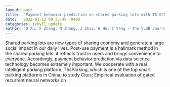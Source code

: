 ```yaml
---
layout: post
title:  "Payment behavior prediction on shared parking lots with TR-GCN"
date:   2022-01-13 09:35:49 -0400
categories: jekyll update
author: "Q Xu, F Zhang, M Zhang, J Zhai, B He, C Yang - The VLDB Journal, 2022"
---
```

Shared parking lots are new types of sharing economy and generate a large social impact in our daily lives. Post-use payment is a hallmark method in the shared parking lots: it reflects trust in users and brings convenience to everyone. Accordingly, payment behavior prediction via data science technology becomes extremely important. We cooperate with a real intelligent parking platform, ThsParking, which is one of the top smart parking platforms in China, to study Cites: Empirical evaluation of gated recurrent neural networks on